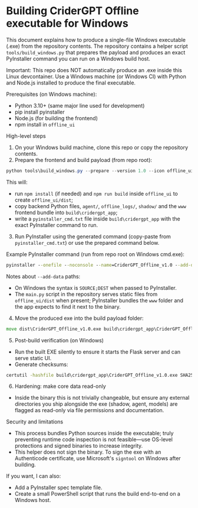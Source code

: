 # Building CriderGPT Offline executable for Windows

This document explains how to produce a single-file Windows executable (.exe)
from the repository contents. The repository contains a helper script
`tools/build_windows.py` that prepares the payload and produces an exact
PyInstaller command you can run on a Windows build host.

Important: This repo does NOT automatically produce an .exe inside this Linux
devcontainer. Use a Windows machine (or Windows CI) with Python and Node.js
installed to produce the final executable.

Prerequisites (on Windows machine):
- Python 3.10+ (same major line used for development)
- pip install pyinstaller
- Node.js (for building the frontend)
- npm install in `offline_ui`

High-level steps
1. On your Windows build machine, clone this repo or copy the repository contents.
2. Prepare the frontend and build payload (from repo root):

```powershell
python tools\build_windows.py --prepare --version 1.0 --icon offline_ui\public\cridergpt.ico
```

This will:
- run `npm install` (if needed) and `npm run build` inside `offline_ui` to create `offline_ui/dist`;
- copy backend Python files, `agent/`, `offline_logs/`, `shadow/` and the `www` frontend bundle into `build\cridergpt_app`;
- write a `pyinstaller_cmd.txt` file inside `build\cridergpt_app` with the exact PyInstaller command to run.

3. Run PyInstaller using the generated command (copy-paste from `pyinstaller_cmd.txt`) or use the prepared command below.

Example PyInstaller command (run from repo root on Windows cmd.exe):

```cmd
pyinstaller --onefile --noconsole --name=CriderGPT_Offline_v1.0 --add-data build\cridergpt_app\www;www --add-data build\cridergpt_app\agent;agent --add-data build\cridergpt_app\offline_logs;offline_logs --add-data build\cridergpt_app\shadow;shadow --icon offline_ui\public\cridergpt.ico main.py
```

Notes about `--add-data` paths:
- On Windows the syntax is `SOURCE;DEST` when passed to PyInstaller.
- The `main.py` script in the repository serves static files from `offline_ui/dist` when present; PyInstaller bundles the `www` folder and the app expects to find it next to the binary.

4. Move the produced exe into the build payload folder:

```cmd
move dist\CriderGPT_Offline_v1.0.exe build\cridergpt_app\CriderGPT_Offline_v1.0.exe
```

5. Post-build verification (on Windows)
- Run the built EXE silently to ensure it starts the Flask server and can serve static UI.
- Generate checksums:

```cmd
certutil -hashfile build\cridergpt_app\CriderGPT_Offline_v1.0.exe SHA256 > build\verify.log
```

6. Hardening: make core data read-only
- Inside the binary this is not trivially changeable, but ensure any external directories you ship alongside the exe (shadow, agent, models) are flagged as read-only via file permissions and documentation.

Security and limitations
- This process bundles Python sources inside the executable; truly preventing runtime code inspection is not feasible—use OS-level protections and signed binaries to increase integrity.
- This helper does not sign the binary. To sign the exe with an Authenticode certificate, use Microsoft's `signtool` on Windows after building.

If you want, I can also:
- Add a PyInstaller spec template file.
- Create a small PowerShell script that runs the build end-to-end on a Windows host.
